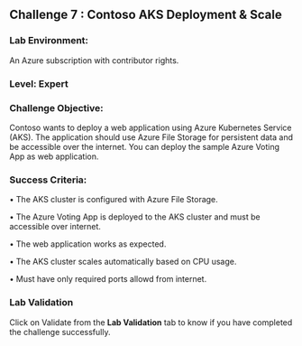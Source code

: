 ## Challenge 7 : Contoso AKS Deployment & Scale

### **Lab Environment:** 
An Azure subscription with contributor rights. 

### **Level:** Expert 

### **Challenge Objective:**

Contoso wants to deploy a web application using Azure Kubernetes Service 
(AKS). The application should use Azure File Storage for persistent data and 
be accessible over the internet. You can deploy the sample Azure Voting App 
as web application. 

### Success Criteria:

• The AKS cluster is configured with Azure File Storage.

• The Azure Voting App is deployed to the AKS cluster and must be accessible over internet. 

• The web application works as expected.

• The AKS cluster scales automatically based on CPU usage.

• Must have only required ports allowd from internet. 

### Lab Validation

Click on Validate from the **Lab Validation** tab to know if you have completed the challenge successfully.
